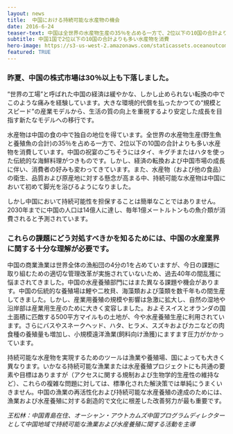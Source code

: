 ```yaml
---
layout: news
title:  中国における持続可能な水産物の機会
date: 2016-6-24
teaser-text: 中国は全世界の水産物生産の35％を占める一方で、2位以下の10国の合計よりも多い水産物を消費
subtitle: 中国1国で2位以下の10国の合計よりも多い水産物を消費　
hero-image: https://s3-us-west-2.amazonaws.com/staticassets.oceanoutcomes.org/news+and+analysis/hero+images/opportunities-seafood-china-hero.jpg
featured: TRUE
---
```

<h3>昨夏、中国の株式市場は30％以上も下落しました。</h3>

“世界の工場”と呼ばれた中国の経済は緩やかな、しかし止められない転換の中でこのような痛みを経験しています。大きな環境的代償を払ったかつての“規模とスピード”の産業モデルから、生活の質の向上を重視するより安定した成長を目指す新たなモデルへの移行です。
 
水産物は中国の食の中で独自の地位を得ています。全世界の水産物生産(野生魚と養殖魚の合計)の35％を占める一方で、2位以下の10国の合計よりも多い水産物を消費しています。中国の祝宴のごちそうにはタイ、キグチまたはハタを使った伝統的な海鮮料理がつきものです。しかし、経済の転換および中国市場の成長に伴い、消費者の好みも変わってきています。また、水産物（および他の食品）の衛生、品質および原産地に対する懸念が高まる中、持続可能な水産物は中国において初めて脚光を浴びるようになりました。

しかし中国において持続可能性を担保することは簡単なことではありません。2030年までに中国の人口は14億人に達し、毎年1億メートルトンもの魚介類が消費されると予測されています。

<h3>これらの課題にどう対処すべきかを知るためには、中国の水産業界に関する十分な理解が必要です。</h3>

中国の商業漁業は世界全体の漁船団の4分の1を占めていますが、今日の課題に取り組むための適切な管理改革が実施されていないため、過去40年の間乱獲に悩まされてきました。中国の水産養殖部門にはまた異なる課題や機会があります。中国の伝統的な養殖場は鯉や二枚貝、海藻類および藻類を数千年もの間生産してきました。しかし、産業用養殖の規模や影響は急激に拡大し、自然の湿地や沿岸部は産業用生産のために大きく変容しました。およそスイスとオランダの国土面積に匹敵する500平方マイルもの土地が、今や水産養殖生産に利用されています。さらにバスやスネークヘッド、ハタ、ヒラメ、スズキおよびカニなどの肉食種の養殖量も増加し、小規模遠洋漁業(飼料向け漁獲)にますます圧力がかかっています。

持続可能な水産物を実現するためのツールは漁業や養殖場、国によっても大きく異なります。いかなる持続可能な漁業または水産養殖プロジェクトにも共通の要素や目標はありますが（アクセスに関する規制および生物学的生産性の維持など）、これらの複雑な問題に対しては、標準化された解決策では単純にうまくいきません。中国の漁業の再活性化および持続可能な水産養殖の達成のためには、漁業および水産養殖に対する創造的で文化に根差した改善努力が最も重要です。

*王松林：中国青島在住、オーシャン・アウトカムズ中国プログラムディレクターとして中国地域で持続可能な漁業および水産養殖に関する活動を主導*
